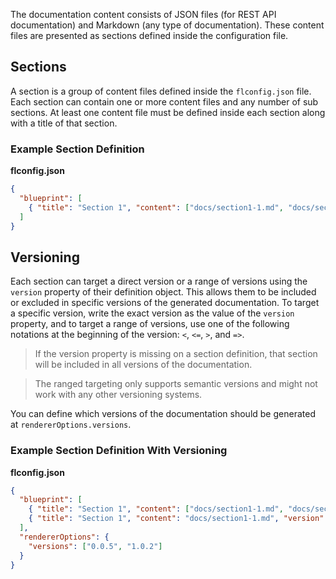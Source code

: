 The documentation content consists of JSON files (for REST API documentation) and Markdown (any type of documentation). These content files are presented as sections defined inside the configuration file.

## Sections

A section is a group of content files defined inside the `flconfig.json` file. Each section can contain one or more content files and any number of sub sections. At least one content file must be defined inside each section along with a title of that section.

### Example Section Definition

**flconfig.json**
```json
{
  "blueprint": [
    { "title": "Section 1", "content": ["docs/section1-1.md", "docs/section2-1.json"] }
  ]
}
```

## Versioning

Each section can target a direct version or a range of versions using the `version` property of their definition object. This allows them to be included or excluded in specific versions of the generated documentation. To target a specific version, write the exact version as the value of the `version` property, and to target a range of versions, use one of the following notations at the beginning of the version: `<`, `<=`, `>`, and `=>`.

> If the version property is missing on a section definition, that section will be included in all versions of the documentation.

> The ranged targeting only supports semantic versions and might not work with any other versioning systems.

You can define which versions of the documentation should be generated at `rendererOptions.versions`.

### Example Section Definition With Versioning

**flconfig.json**
```json
{
  "blueprint": [
    { "title": "Section 1", "content": ["docs/section1-1.md", "docs/section2-1.json"], "version": ">=1.0.0" },
    { "title": "Section 1", "content": "docs/section1-1.md", "version": "<1.0.0" }
  ],
  "rendererOptions": {
    "versions": ["0.0.5", "1.0.2"]
  }
}
```
